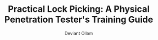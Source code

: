 ---
title: "Practical Lock Picking: A Physical Penetration Tester's Training Guide"
subtitle: ""
description: ""
layout: book
author: Deviant Ollam
started: 2013-02-04
read: 2013-02-16
status: read
rating: 0
color: 
cover: 
pages: 256
progress: 0
link: 
---